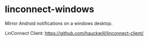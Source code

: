 linconnect-windows
==================

Mirror Android notifications on a windows desktop.

LinConnect Client: https://github.com/hauckwill/linconnect-client/

